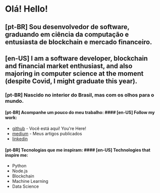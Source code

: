 # Olá! Hello!

## [pt-BR] Sou desenvolvedor de software, graduando em ciência da computação e entusiasta de blockchain e mercado financeiro.
## [en-US] I am a software developer, blockchain and financial market enthusiast, and also majoring in computer science at the moment (despite Covid, I might graduate this year).

### [pt-BR] Nascido no interior do Brasil, mas com os olhos para o mundo.


#### [pt-BR] Acompanhe um pouco do meu trabalho: #### [en-US] Follow my work:

- [github](https://github.com/rogersebastiany) - Você está aqui! You're Here!
- [medium](https://medium.com/@rogersebastiany) - Meus artigos publicados
- [linkedin](https://www.linkedin.com/in/roger-sebastiany-0b3828108/)

#### [pt-BR] Tecnologias que me inspiram: #### [en-US] Technologies that inspire me:

- Python
- Node.js 
- Blockchain
- Machine Learning
- Data Science
